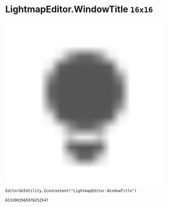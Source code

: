 # LightmapEditor.WindowTitle `16x16`
<img src="/img/LightmapEditor.WindowTitle.png" width=512 height=512>

``` CSharp
EditorGUIUtility.IconContent("LightmapEditor.WindowTitle")
```
```
6532003565976252547
```
